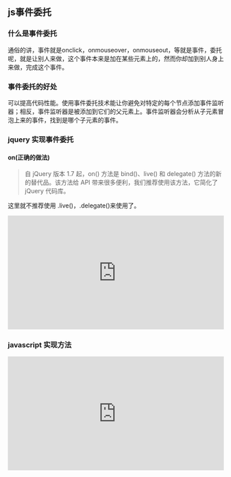 ## js事件委托

### 什么是事件委托

通俗的讲，事件就是onclick，onmouseover，onmouseout，等就是事件，委托呢，就是让别人来做，这个事件本来是加在某些元素上的，然而你却加到别人身上来做，完成这个事件。

### 事件委托的好处
可以提高代码性能。使用事件委托技术能让你避免对特定的每个节点添加事件监听器；相反，事件监听器是被添加到它们的父元素上。事件监听器会分析从子元素冒泡上来的事件，找到是哪个子元素的事件。

### jquery 实现事件委托
#### on(正确的做法)
>自 jQuery 版本 1.7 起，on() 方法是 bind()、live() 和 delegate() 方法的新的替代品。该方法给 API 带来很多便利，我们推荐使用该方法，它简化了 jQuery 代码库。

这里就不推荐使用 .live()，.delegate()来使用了。

<iframe height='265' scrolling='no' src='http://codepen.io/gdxw/embed/dXgGYy/?height=265&theme-id=0&default-tab=html,result&embed-version=2' frameborder='no' allowtransparency='true' allowfullscreen='true' style='width: 100%;'>See the Pen <a href='http://codepen.io/gdxw/pen/dXgGYy/'>dXgGYy</a> by gdxw (<a href='http://codepen.io/gdxw'>@gdxw</a>) on <a href='http://codepen.io'>CodePen</a>.
</iframe>

### javascript 实现方法

<iframe height='265' scrolling='no' src='http://codepen.io/gdxw/embed/NAOxoz/?height=265&theme-id=0&default-tab=html,result&embed-version=2' frameborder='no' allowtransparency='true' allowfullscreen='true' style='width: 100%;'>See the Pen <a href='http://codepen.io/gdxw/pen/NAOxoz/'>js事件委托</a> by gdxw (<a href='http://codepen.io/gdxw'>@gdxw</a>) on <a href='http://codepen.io'>CodePen</a>.
</iframe>
